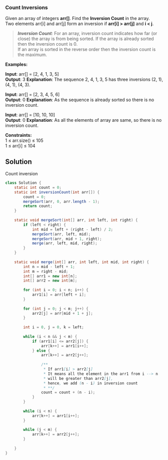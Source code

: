 ### Count Inversions

Given an array of integers **arr[]**. Find the **Inversion Count** in the array.  
Two elements arr[i] and arr[j] form an inversion if **arr[i] > arr[j]** and **i < j**.

> _**Inversion Count**:_ For an array, inversion count indicates how far (or close) the array is from being sorted. If the array is already sorted then the inversion count is 0.  
> If an array is sorted in the reverse order then the inversion count is the maximum. 

**Examples:**

**Input**: arr[] = [2, 4, 1, 3, 5]  
**Output**: 3
**Explanation**: The sequence 2, 4, 1, 3, 5 has three inversions (2, 1), (4, 1), (4, 3).

**Input**: arr[] = [2, 3, 4, 5, 6]  
**Output**: 0
**Explanation**: As the sequence is already sorted so there is no inversion count.

**Input**: arr[] = [10, 10, 10]  
**Output**: 0
**Explanation**: As all the elements of array are same, so there is no inversion count.

**Constraints:**  
1 ≤ arr.size() ≤ 105  
1 ≤ arr[i] ≤ 104

## Solution

Count inversion

```java
class Solution {
    static int count = 0;
    static int inversionCount(int arr[]) {
        count = 0;
        mergeSort(arr, 0, arr.length - 1);
        return count;
    }
    
    static void mergeSort(int[] arr, int left, int right) {
        if (left < right) {
            int mid = left + (right - left) / 2;
            mergeSort(arr, left, mid);
            mergeSort(arr, mid + 1, right);
            merge(arr, left, mid, right);
        }
    }
    
    static void merge(int[] arr, int left, int mid, int right) {
        int n = mid - left + 1;
        int m = right - mid;
        int[] arr1 = new int[n];
        int[] arr2 = new int[m];
        
        for (int i = 0; i < n; i++) {
            arr1[i] = arr[left + i];
        }
        
        for (int j = 0; j < m; j++) {
            arr2[j] = arr[mid + 1 + j];
        }
        
        int i = 0, j = 0, k = left;
        
        while (i < n && j < m) {
            if (arr1[i] <= arr2[j]) {
                arr[k++] = arr1[i++];
            } else {
                arr[k++] = arr2[j++];
                
                /**
                 * If arr1[i] > arr2[j]
                 * It means all the element in the arr1 from i --> n 
                 * will be greater than arr2[j], 
                 * hence, we add (n - i) in inversion count
                 * **/
                count = count + (n - i);
            }
        }
        
        while (i < n) {
            arr[k++] = arr1[i++];
        }
        
        while (j < m) {
            arr[k++] = arr2[j++];
        }
        
    }
}
```